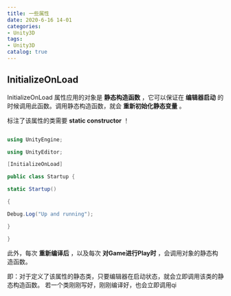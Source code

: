 ```yaml
---
title: 一些属性
date: 2020-6-16 14-01
categories:
- Unity3D
tags:
- Unity3D
catalog: true
---
```


## InitializeOnLoad

InitializeOnLoad 属性应用的对象是 **静态构造函数** ，它可以保证在 **编辑器启动** 的时候调用此函数。调用静态构造函数，就会 **重新初始化静态变量** 。

标注了该属性的类需要 **static constructor** ！

```csharp 

using UnityEngine; 

using UnityEditor; 

[InitializeOnLoad] 

public class Startup { 

static Startup()

{ 

Debug.Log("Up and running"); 

} 

} 

``` 

此外，每次 **重新编译后** ，以及每次 **对Game进行Play时** ，会调用对象的静态构造函数。

即：对于定义了该属性的静态类，只要编辑器在启动状态，就会立即调用该类的静态构造函数。 若一个类刚刚写好，刚刚编译好，也会立即调用qi

